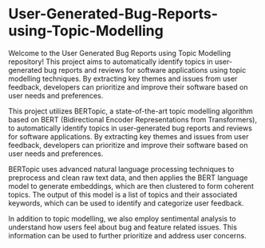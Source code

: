 # User-Generated-Bug-Reports-using-Topic-Modelling

Welcome to the User Generated Bug Reports using Topic Modelling repository! This project aims to automatically identify topics in user-generated bug reports and reviews for software applications using topic modelling techniques. By extracting key themes and issues from user feedback, developers can prioritize and improve their software based on user needs and preferences.

This project utilizes BERTopic, a state-of-the-art topic modelling algorithm based on BERT (Bidirectional Encoder Representations from Transformers), to automatically identify topics in user-generated bug reports and reviews for software applications. By extracting key themes and issues from user feedback, developers can prioritize and improve their software based on user needs and preferences.

BERTopic uses advanced natural language processing techniques to preprocess and clean raw text data, and then applies the BERT language model to generate embeddings, which are then clustered to form coherent topics. The output of this model is a list of topics and their associated keywords, which can be used to identify and categorize user feedback.

In addition to topic modelling, we also employ sentimental analysis to understand how users feel about bug and feature related issues. This information can be used to further prioritize and address user concerns.
